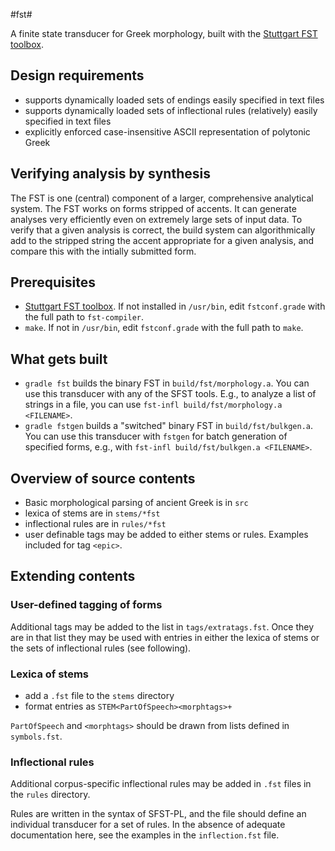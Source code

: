 #fst#

A finite state transducer for Greek morphology, built with the [Stuttgart FST toolbox](http://www.cis.uni-muenchen.de/~schmid/tools/SFST/).


## Design requirements


- supports dynamically loaded sets of endings easily specified in text files
- supports dynamically loaded sets of inflectional rules (relatively) easily specified in text files
- explicitly enforced case-insensitive ASCII representation of polytonic Greek

## Verifying analysis by synthesis

The FST is one (central) component of a larger, comprehensive analytical system.  The FST works on forms stripped of accents.  It can generate analyses very efficiently even on extremely large sets of input data.  To verify that a given analysis is correct, the build system can algorithmically add to the stripped string the accent appropriate for a given analysis, and compare this with the intially submitted form.



## Prerequisites

- [Stuttgart FST toolbox](http://www.cis.uni-muenchen.de/~schmid/tools/SFST/).  If not installed in `/usr/bin`, edit `fstconf.grade` with the full path to `fst-compiler`.
- `make`.  If not in `/usr/bin`, edit `fstconf.grade` with the full path to `make`.

## What gets built

- `gradle fst` builds the binary FST in `build/fst/morphology.a`.   You can use this transducer with any of the SFST tools.  E.g., to analyze a list of strings in a file, you can use `fst-infl build/fst/morphology.a <FILENAME>`.
- `gradle fstgen` builds a "switched" binary FST in `build/fst/bulkgen.a`.  You can use this transducer with `fstgen` for batch generation of specified forms, e.g., with `fst-infl build/fst/bulkgen.a <FILENAME>`.

## Overview of source contents

- Basic morphological parsing of ancient Greek is in `src`
- lexica of stems are in `stems/*fst`
- inflectional rules are in `rules/*fst`
- user definable tags may be added to either stems or rules.  Examples included for tag `<epic>`.

## Extending contents


### User-defined tagging of forms

Additional tags may be added to the list in `tags/extratags.fst`.  Once they are in that list they may be used with entries in either the lexica of stems or the sets of inflectional rules (see following).

### Lexica of stems

- add a `.fst` file to the `stems` directory
- format entries as `STEM<PartOfSpeech><morphtags>+`

`PartOfSpeech` and `<morphtags>` should be drawn from lists defined in `symbols.fst`.


### Inflectional rules

Additional corpus-specific inflectional rules may be added in `.fst` files in the `rules` directory.

Rules are written in the syntax of SFST-PL, and the file should define an individual transducer for a set of rules.  In the absence of adequate documentation here, see the examples in the `inflection.fst` file.
